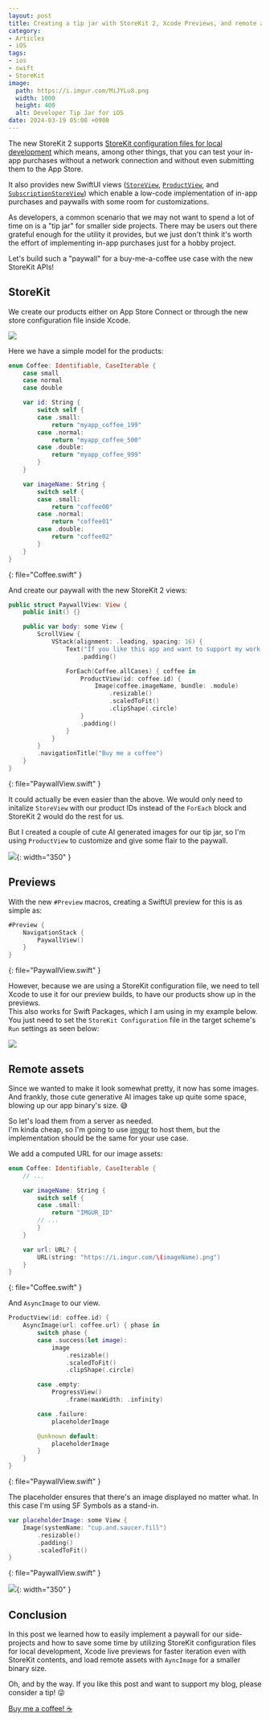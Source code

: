 ```yaml
---
layout: post
title: Creating a tip jar with StoreKit 2, Xcode Previews, and remote assets
category:
- Articles
- iOS
tags:
- ios
- swift
- StoreKit
image:
  path: https://i.imgur.com/MiJYLu8.png
  width: 1000
  height: 400
  alt: Developer Tip Jar for iOS
date: 2024-03-19 05:08 +0900
---
```

The new StoreKit 2 supports [StoreKit configuration files for local development](https://developer.apple.com/documentation/xcode/setting-up-storekit-testing-in-xcode/)
which means, among other things, that you can test your in-app purchases without a network connection and without even submitting them to the App Store.

It also provides new SwiftUI views ([`StoreView`](https://developer.apple.com/documentation/storekit/storeview/), [`ProductView`](https://developer.apple.com/documentation/storekit/productview), and [`SubscriptionStoreView`](https://developer.apple.com/documentation/storekit/subscriptionstoreview)) which enable a low-code implementation of in-app purchases and paywalls with some room for customizations.

As developers, a common scenario that we may not want to spend a lot of time on is a "tip jar" for smaller side projects. There may be users out there grateful enough for the utility it provides, but we just don't think it's worth the effort of implementing in-app purchases just for a hobby project.

Let's build such a "paywall" for a buy-me-a-coffee use case with the new StoreKit APIs!

## StoreKit

We create our products either on App Store Connect or through the new store configuration file inside Xcode.  

![](https://i.imgur.com/rSrSV85.png)

Here we have a simple model for the products:

```swift
enum Coffee: Identifiable, CaseIterable {
    case small
    case normal
    case double

    var id: String {
        switch self {
        case .small:
            return "myapp_coffee_199"
        case .normal:
            return "myapp_coffee_500"
        case .double:
            return "myapp_coffee_999"
        }
    }

    var imageName: String {
        switch self {
        case .small:
            return "coffee00"
        case .normal:
            return "coffee01"
        case .double:
            return "coffee02"
        }
    }
}
```
{: file="Coffee.swift" }

And create our paywall with the new StoreKit 2 views:

```swift
public struct PaywallView: View {
    public init() {}

    public var body: some View {
        ScrollView {
            VStack(alignment: .leading, spacing: 16) {
                Text("If you like this app and want to support my work, please consider a tip!")
                    .padding()

                ForEach(Coffee.allCases) { coffee in
                    ProductView(id: coffee.id) {
                        Image(coffee.imageName, bundle: .module)
                            .resizable()
                            .scaledToFit()
                            .clipShape(.circle)
                    }
                    .padding()
                }
            }
        }
        .navigationTitle("Buy me a coffee")
    }
}
```
{: file="PaywallView.swift" }

It could actually be even easier than the above. We would only need to initalize `StoreView` with our product IDs instead of the `ForEach` block and StoreKit 2 would do the rest for us.  

But I created a couple of cute AI generated images for our tip jar, so I'm using `ProductView` to customize and give some flair to the paywall.

![](https://i.imgur.com/sYzplPQ.png){: width="350" }

## Previews

With the new `#Preview` macros, creating a SwiftUI preview for this is as simple as:

```swift
#Preview {
    NavigationStack {
        PaywallView()
    }
}
```
{: file="PaywallView.swift" }

However, because we are using a StoreKit configuration file, we need to tell Xcode to use it for our preview builds, to have our products show up in the previews.  
This also works for Swift Packages, which I am using in my example below. You just need to set the `StoreKit Configuration` file in the target scheme's `Run` settings as seen below:

![](https://i.imgur.com/cmqnuCX.png)


## Remote assets

Since we wanted to make it look somewhat pretty, it now has some images.
And frankly, those cute generative AI images take up quite some space, blowing up our app binary's size. 😅

So let's load them from a server as needed.  
I'm kinda cheap, so I'm going to use [imgur](imgur.com) to host them, but the implementation should be the same for your use case.

We add a computed URL for our image assets:

```swift
enum Coffee: Identifiable, CaseIterable {
    // ...

    var imageName: String {
        switch self {
        case .small:
            return "IMGUR_ID"
        // ...
        }
    }

    var url: URL? {
        URL(string: "https://i.imgur.com/\(imageName).png")
    }
}
```
{: file="Coffee.swift" }

And `AsyncImage` to our view.

```swift
ProductView(id: coffee.id) {
    AsyncImage(url: coffee.url) { phase in
        switch phase {
        case .success(let image):
            image
                .resizable()
                .scaledToFit()
                .clipShape(.circle)

        case .empty:
            ProgressView()
                .frame(maxWidth: .infinity)

        case .failure:
            placeholderImage

        @unknown default:
            placeholderImage
        }
    }
}
```
{: file="PaywallView.swift" }

The placeholder ensures that there's an image displayed no matter what. In this case I'm using SF Symbols as a stand-in.

```swift
var placeholderImage: some View {
    Image(systemName: "cup.and.saucer.fill")
        .resizable()
        .padding()
        .scaledToFit()
}
```
{: file="PaywallView.swift" }

![](https://i.imgur.com/2ZOYBZz.png){: width="350" }


## Conclusion

In this post we learned how to easily implement a paywall for our side-projects and how to save some time by utilizing StoreKit configuration files for local development, Xcode live previews for faster iteration even with StoreKit contents, and load remote assets with `AyncImage` for a smaller binary size.

Oh, and by the way. If you like this post and want to support my blog, please consider a tip! 😜

[Buy me a coffee! ☕](https://ko-fi.com/martinp7r)
